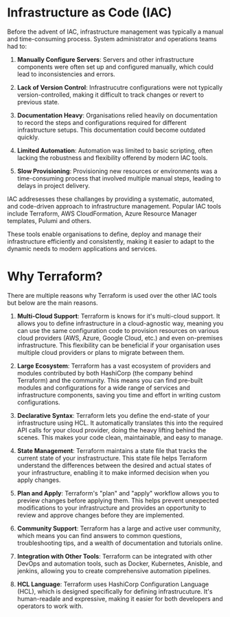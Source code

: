 # Infrastructure as Code (IAC)

Before the advent of IAC, infrastructure management was typically a manual and time-consuming process. System administrator and operations teams had to:

1. **Manually Configure Servers**: Servers and other infrastructure components were often set up and configured manually, which could lead to inconsistencies and errors.

2. **Lack of Version Control**: Infrastrucutre configurations were not typically version-controlled, making it difficult to track changes or revert to previous state.

3. **Documentation Heavy**: Organisations relied heavily on documentation to record the steps and configurations required for different infrastructure setups. This documentation could become outdated quickly.

4. **Limited Automation**: Automation was limited to basic scripting, often lacking the robustness and flexibility offerend by modern IAC tools.

5. **Slow Provisioning**: Provisioning new resources or environments was a time-consuming process that involved multiple manual steps, leading to delays in project delivery.


IAC addresesses these challanges by providing a systematic, automated, and code-driven approach to infrastructure management.
Popular IAC tools include Terraform, AWS CloudFormation, Azure Resource Manager templates, Pulumi and others.

These tools enable organisations to define, deploy and manage their infrastructure efficiently and consistently, making it easier to adapt to the dynamic needs to modern applications and services.


# Why Terraform?

There are multiple reasons why Terraform is used over the other IAC tools but below are the main reasons.

1. **Multi-Cloud Support**: Terraform is knows for it's multi-cloud support. It allows you to define infrastructure in a cloud-agnostic way, meaning you can use the same configuration code to provision resources on various cloud providers (AWS, Azure, Google Cloud, etc.) and even on-premises infrastructure. This flexibility can be beneficial if your organisation uses multiple cloud providers or plans to migrate between them.

2. **Large Ecosystem**: Terraform has a vast ecosystem of providers and modules contributed by both HashiCorp (the company behind Terraform) and the community. This means you can find pre-built modules and configurations for a wide range of services and infrastructure components, saving you time and effort in writing custom configurations.

3. **Declarative Syntax**: Terraform lets you define the end-state of your infrastructure using HCL. It automatically translates this into the required API calls for your cloud provider, doing the heavy lifting behind the scenes. This makes your code clean, maintainable, and easy to manage.

4. **State Management**: Terraform maintains a state file that tracks the current state of your insfrastructure. This state file helps Terraform understand the differences between the desired and actual states of your infrastructure, enabling it to make informed decision when you apply changes.

5. **Plan and Apply**: Terraform's "plan" and "apply" workflow allows you to preview changes before applying them. This helps prevent unexpected modifications to your infrastructure and provides an opportunity to review and approve changes before they are implemented.

6. **Community Support**: Terraform has a large and active user community, which means you can find answers to common questions, troubleshooting tips, and a wealth of documentation and tutorials online.

7. **Integration with Other Tools**: Terraform can be integrated with other DevOps and automation tools, such as Docker, Kubernetes, Anisble, and jenkins, allowing you to create comprehensive automation pipelines.

8. **HCL Language**: Terraform uses HashiCorp Configuration Language (HCL), which is designed specifically for defining infrastrucuture. It's human-readale and expressive, making it easier for both developers and operators to work with.

